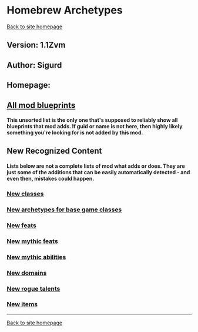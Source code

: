 # Homebrew Archetypes

[Back to site homepage](../README.md)

## Version: 1.1Zvm

## Author: Sigurd

## Homepage: []()

## [All mod blueprints](./AllBlueprints.md)

#### This unsorted list is the only one that's supposed to reliably show all blueprints that mod adds. If guid or name is not here, then highly likely something you're looking for is not added by this mod.

## New Recognized Content

#### **Lists below are not a complete lists of mod what adds or does**. They are just some of the additions that can be easily automatically detected - and even then, mistakes could happen.

### [New classes](./Classes.md)

### [New archetypes for base game classes](./Archetypes.md)

### [New feats](./Feats.md)

### [New mythic feats](./MythicFeats.md)

### [New mythic abilities](./MythicAbilities.md)

### [New domains](./Domains.md)

### [New rogue talents](./RogueTalents.md)

### [New items](./Items.md)


___
[Back to site homepage](../README.md)
